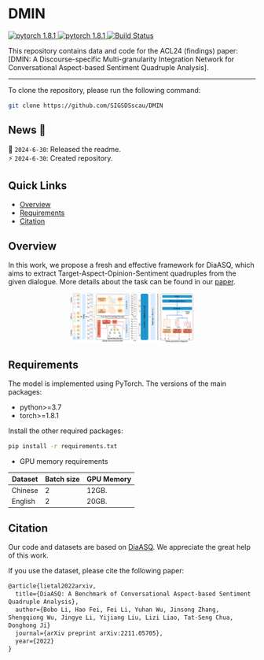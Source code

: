 <!-- <p align="center"> -->
<!-- </p> -->
# DMIN
<a href="https://github.com/SIGSDSscau/DMIN">
  <img src="https://img.shields.io/badge/DMIN-0.1-blue" alt="pytorch 1.8.1">
</a>
<a href="https://github.com/SIGSDSscau/DMIN" rel="nofollow">
  <img src="https://img.shields.io/badge/pytorch-1.8.1-green" alt="pytorch 1.8.1">
</a>
<a href="https://huggingface.co/docs/transformers/index" rel="nofollow">
  <img src="https://img.shields.io/badge/transformers-4.24.0-orange" alt="Build Status">
</a>

This repository contains data and code for the ACL24 (findings) paper: [DMIN: A Discourse-specific Multi-granularity Integration Network for Conversational Aspect-based Sentiment Quadruple Analysis].

------

To clone the repository, please run the following command:

```bash
git clone https://github.com/SIGSDSscau/DMIN
```

## News 🎉

:loudspeaker: `2024-6-30`: Released the readme.  
:zap: `2024-6-30`: Created repository.  


## Quick Links
- [Overview](#overview)
- [Requirements](#requirements)
- [Citation](#citation)


## Overview
In this work, we propose a fresh and effective framework for DiaASQ, which aims to extract Target-Aspect-Opinion-Sentiment quadruples from the given dialogue.
More details about the task can be found in our [paper](https://arxiv.org/abs/2211.05705).

<center>
<img src="./data/fig_model.png" width="50%" />
</center>


## Requirements

The model is implemented using PyTorch. The versions of the main packages:

+ python>=3.7
+ torch>=1.8.1

Install the other required packages:
``` bash
pip install -r requirements.txt
```


+ GPU memory requirements 

| Dataset | Batch size | GPU Memory |
| --- | --- | --- |
| Chinese | 2 |  12GB. |
| English | 2 | 20GB. |


## Citation
Our code and datasets are based on [DiaASQ](https://github.com/unikcc/DiaASQ). We appreciate the great help of this work.

If you use the dataset, please cite the following paper:
```
@article{lietal2022arxiv,
  title={DiaASQ: A Benchmark of Conversational Aspect-based Sentiment Quadruple Analysis},
  author={Bobo Li, Hao Fei, Fei Li, Yuhan Wu, Jinsong Zhang, Shengqiong Wu, Jingye Li, Yijiang Liu, Lizi Liao, Tat-Seng Chua, Donghong Ji}
  journal={arXiv preprint arXiv:2211.05705},
  year={2022}
}
```
